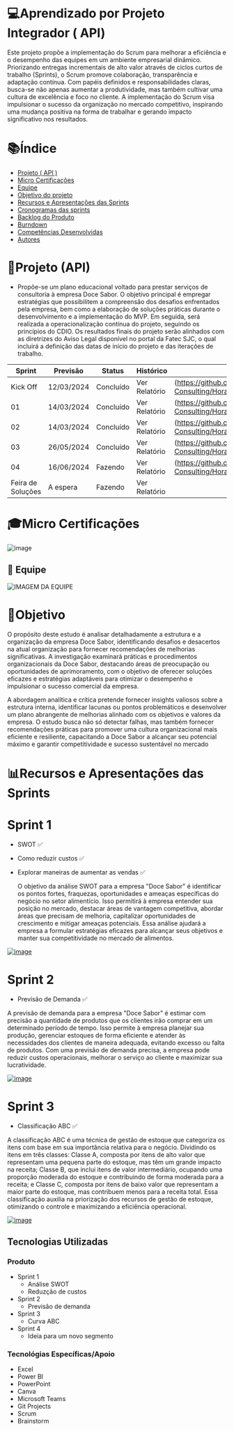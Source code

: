 
# 💻Aprendizado por Projeto Integrador ( API)

Este projeto propõe a implementação do Scrum para melhorar a eficiência e o desempenho das equipes em um ambiente empresarial dinâmico. Priorizando entregas incrementais de alto valor através de ciclos curtos de trabalho (Sprints), o Scrum promove colaboração, transparência e adaptação contínua. Com papéis definidos e responsabilidades claras, busca-se não apenas aumentar a produtividade, mas também cultivar uma cultura de excelência e foco no cliente. A implementação do Scrum visa impulsionar o sucesso da organização no mercado competitivo, inspirando uma mudança positiva na forma de trabalhar e gerando impacto significativo nos resultados.

# 📚Índice  
- [Projeto ( API )](#Projeto ( API ))
- [Micro Certificações](#Micro-Certificações)
- [Equipe](#Equipe)
- [Objetivo do projeto](#Objetivo-do-projeto)
- [Recursos e Apresentações das Sprints](#Recursos-e-Apresentações-das-Sprints)
- [Cronogramas das sprints](#Cronogramas-das-sprints)
- [Backlog do Produto](#Backlog-do-Produto)
- [Burndown](#Burndown)
- [Competências Desenvolvidas](#competências-desenvolvidas)
- [Autores](#Autores)

# 🚥Projeto (API) 
- Propõe-se um plano educacional voltado para prestar serviços de consultoria à empresa Doce Sabor. O objetivo principal é empregar estratégias que possibilitem a compreensão dos desafios enfrentados pela empresa, bem como a elaboração de soluções práticas durante o desenvolvimento e a implementação do MVP. Em seguida, será realizada a operacionalização contínua do projeto, seguindo os princípios do CDIO. Os resultados finais do projeto serão alinhados com as diretrizes do Aviso Legal disponível no portal da Fatec SJC, o qual incluirá a definição das datas de início do projeto e das iterações de trabalho.




| Sprint         | Previsão     | Status     | Histórico       | Link          |
| -------------- | ------------ | ---------- | --------------- | ------------- |
| Kick Off       | 12/03/2024   | Concluído  | Ver Relatório   |(https://github.com/7-Pro-Lean-Consulting/Horario/blob/main/SPRINT%201/Relatorio.do.projeto.sprint.1%20(1).pdf) | 
| 01             | 14/03/2024   | Concluído  | Ver Relatório   |(https://github.com/7-Pro-Lean-Consulting/Horario/blob/main/SPRINT%201/Relatorio.do.projeto.sprint.1%20(1).pdf) |
| 02             | 14/03/2024   | Concluído  | Ver Relatório   |(https://github.com/7-Pro-Lean-Consulting/Horario/blob/main/SPRINT%201/Relatorio.do.projeto.sprint.1%20(1).pdf) |
| 03             | 26/05/2024   | Concluído  | Ver Relatório   |(https://github.com/7-Pro-Lean-Consulting/Horario/blob/main/SPRINT%201/Relatorio.do.projeto.sprint.1%20(1).pdf) |
| 04             | 16/06/2024   | Fazendo    | Ver Relatório   |(https://github.com/7-Pro-Lean-Consulting/Horario/blob/main/SPRINT%201/Relatorio.do.projeto.sprint.1%20(1).pdf) |
| Feira de Soluções | A espera  | Fazendo    |  Ver Relatório  | 



# 🎓Micro Certificações 


![image](https://github.com/7-Pro-Lean-Consulting/Horario/assets/31110739/6b8b053b-f121-42e4-b7ac-ea61c94f4e0b)


## 👥 Equipe

 
![IMAGEM DA EQUIPE](https://github.com/7-Pro-Lean-Consulting/Horario/assets/31110739/3b840903-654d-4287-83d1-8b75fc0c3d79)

# 🎯Objetivo
O propósito deste estudo é analisar detalhadamente a estrutura e a organização da empresa Doce Sabor, identificando desafios e desacertos na atual organização para fornecer recomendações de melhorias significativas. A investigação examinará práticas e procedimentos organizacionais da Doce Sabor, destacando áreas de preocupação ou oportunidades de aprimoramento, com o objetivo de oferecer soluções eficazes e estratégias adaptáveis para otimizar o desempenho e impulsionar o sucesso comercial da empresa.

A abordagem analítica e crítica pretende fornecer insights valiosos sobre a estrutura interna, identificar lacunas ou pontos problemáticos e desenvolver um plano abrangente de melhorias alinhado com os objetivos e valores da empresa. O estudo busca não só detectar falhas, mas também fornecer recomendações práticas para promover uma cultura organizacional mais eficiente e resiliente, capacitando a Doce Sabor a alcançar seu potencial máximo e garantir competitividade e sucesso sustentável no mercado
  
# 📊Recursos e Apresentações das Sprints 

# Sprint 1
- SWOT ✅
- Como reduzir custos ✅
- Explorar maneiras de aumentar as vendas ✅
  
  O objetivo da análise SWOT para a empresa "Doce Sabor" é identificar os pontos fortes, fraquezas, oportunidades e ameaças específicas do negócio no setor alimentício. Isso permitirá à empresa entender sua posição no mercado, destacar áreas de vantagem competitiva, abordar áreas que precisam de melhoria, capitalizar oportunidades de crescimento e mitigar ameaças potenciais. Essa análise ajudará a empresa a formular estratégias eficazes para alcançar seus objetivos e manter sua competitividade no mercado de alimentos.

 [![image](https://github.com/7-Pro-Lean-Consulting/Horario/assets/31110739/73693487-8215-4bab-8a66-9f5de80744b7)](https://www.youtube.com/watch?v=oVGBSKrMFJM)

   
# Sprint 2
- Previsão de Demanda ✅
  
A previsão de demanda para a empresa "Doce Sabor" é estimar com precisão a quantidade de produtos que os clientes irão comprar em um determinado período de tempo. Isso permite à empresa planejar sua produção, gerenciar estoques de forma eficiente e atender às necessidades dos clientes de maneira adequada, evitando excesso ou falta de produtos. Com uma previsão de demanda precisa, a empresa pode reduzir custos operacionais, melhorar o serviço ao cliente e maximizar sua lucratividade.

[![image](https://github.com/7-Pro-Lean-Consulting/Horario/assets/31110739/ab0e22c0-0a50-46eb-9d6d-8ebbf5ac7e56)](https://www.youtube.com/watch?v=DqZrXE74_yU)

# Sprint 3
- Classificação ABC ✅
 
A classificação ABC é uma técnica de gestão de estoque que categoriza os itens com base em sua importância relativa para o negócio. Dividindo os itens em três classes: Classe A, composta por itens de alto valor que representam uma pequena parte do estoque, mas têm um grande impacto na receita; Classe B, que inclui itens de valor intermediário, ocupando uma proporção moderada do estoque e contribuindo de forma moderada para a receita; e Classe C, composta por itens de baixo valor que representam a maior parte do estoque, mas contribuem menos para a receita total. Essa classificação auxilia na priorização dos recursos de gestão de estoque, otimizando o controle e maximizando a eficiência operacional.

[![image](https://github.com/7-Pro-Lean-Consulting/Horario/assets/31110739/4c341a4e-f3c4-4888-94e1-bcce45fb2bb3)](https://www.youtube.com/watch?v=8QkSUYQqCLY)

## Tecnologias Utilizadas
### Produto 
- Sprint 1
  - Análise SWOT 
  - Reduzção de  custos
- Sprint 2
  - Previsão de demanda 
- Sprint 3
  - Curva ABC 
- Sprint 4
  - Ideia para um novo segmento

### Tecnológias Específicas/Apoio
- Excel
- Power BI
- PowerPoint
- Canva
- Microsoft Teams
- Git Projects
- Scrum
- Brainstorm
